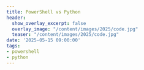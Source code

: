 ```yaml
---
title: PowerShell vs Python
header:
  show_overlay_excerpt: false
  overlay_image: "/content/images/2025/code.jpg"
  teaser: "/content/images/2025/code.jpg"
date: '2025-05-15 09:00:00'
tags:
- powershell
- python
---
```


<style type="text/css">
  table { display: none }
  td { vertical-align: top; }
</style>

<table width="100%">

<tr width="100%">
<th width="20%">Concept</th>
<th width="40%">PowerShell</th>
<th width="40%">Python</th>
</tr>

<tr>
<td>Defining a string</td>
<td>
<div markdown="1">

```powershell
$text = 'sometext'
```

</div>
</td>
<td>
<div markdown="1">

```python
text = 'sometext'
```

</div>
</td>
</tr>

<tr>
<td>if / elseif / else</td>
<td>
<div markdown="1">

```powershell
$a = 33
$b = 200

if ($b -gt $a) {
  Write-Host "b is greater than a"
}
elseif ($a -eq $b) {
  Write-Host "a and b are equal"
}
else {
  Write-Host "a is greater than b"
}
```

</div>
</td>
<td>
<div markdown="1">

```python
a = 33
b = 200

if b > a:
  print("b is greater than a")

elif a == b:
  print("a and b are equal")

else:
  print("a is greater than b")

```

</div>
</td>
</tr>

</table>
